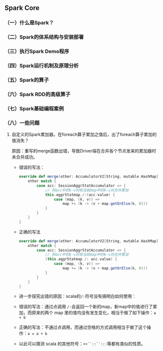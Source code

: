 ## Spark Core

### （一）什么是Spark？

### （二）Spark的体系结构与安装部署

### （三）执行Spark Demo程序

### （四）Spark运行机制及原理分析

### （五）Spark的算子

### （六）Spark RDD的高级算子

### （七）Spark基础编程案例

### （八）一些问题

1. 自定义的Spark累加器，在foreach算子累加之值后，出了foreach算子累加的值消失？
   
   原因：重写的merge函数出错，导致Driver端在合并各个节点发来的累加器时未合并成功。
   
   * 错误的写法：
     
     ```scala
     override def merge(other: AccumulatorV2[String, mutable.HashMap[String, Int]]): Unit = {
         other match {
             case acc: SessionAggrStatAccumulator => {
                 // 将acc中的k-v对和当前map中的k-v对合并累加
                 this.aggrStatmap./:(acc.value) {
                     case (map, (k, v)) =>
                         map += (k -> (v + map.getOrElse(k, 0)))
                 }
             }
         }
     }
     ```
   
   * 正确的写法
     
     ```scala
     override def merge(other: AccumulatorV2[String, mutable.HashMap[String, Int]]): Unit = {
         other match {
             case acc: SessionAggrStatAccumulator => {
                 // 将acc中的k-v对和当前map中的k-v对合并累加
                 (this.aggrStatmap /: acc.value) {
                     case (map, (k, v)) =>
                         map += (k -> (v + map.getOrElse(k, 0)))
                 }
             }
         }
     }
     ```
   
   * 进一步探究出错的原因：scala的`/:`符号没有搞明白如何使用：
   
   * 错误的写法：通过点调用 `/:`会返回一个新的map，新map中的值进行了累加，而原来的两个 map 里的值均没有发生变化，相当于做了如下操作：`a + b`
   
   * 正确的写法：不通过点调用，而通过空格的方式调用相当于做了这个操作：`a = a + b`
   
   * 以此可以猜测 scala 的其他符号：`++``::``:::`等都有类似的性质。

